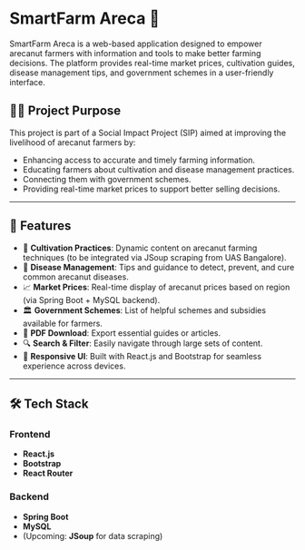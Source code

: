 # SmartFarm Areca 🌿

SmartFarm Areca is a web-based application designed to empower arecanut farmers with information and tools to make better farming decisions. The platform provides real-time market prices, cultivation guides, disease management tips, and government schemes in a user-friendly interface.

## 🧑‍🌾 Project Purpose

This project is part of a Social Impact Project (SIP) aimed at improving the livelihood of arecanut farmers by:

- Enhancing access to accurate and timely farming information.
- Educating farmers about cultivation and disease management practices.
- Connecting them with government schemes.
- Providing real-time market prices to support better selling decisions.

---

## 🚀 Features

- 🌱 **Cultivation Practices**: Dynamic content on arecanut farming techniques (to be integrated via JSoup scraping from UAS Bangalore).
- 🦠 **Disease Management**: Tips and guidance to detect, prevent, and cure common arecanut diseases.
- 📈 **Market Prices**: Real-time display of arecanut prices based on region (via Spring Boot + MySQL backend).
- 🏛️ **Government Schemes**: List of helpful schemes and subsidies available for farmers.
- 📄 **PDF Download**: Export essential guides or articles.
- 🔍 **Search & Filter**: Easily navigate through large sets of content.
- 🎨 **Responsive UI**: Built with React.js and Bootstrap for seamless experience across devices.

---

## 🛠️ Tech Stack

### Frontend
- **React.js**
- **Bootstrap**
- **React Router**

### Backend
- **Spring Boot**
- **MySQL**
- (Upcoming: **JSoup** for data scraping)  


